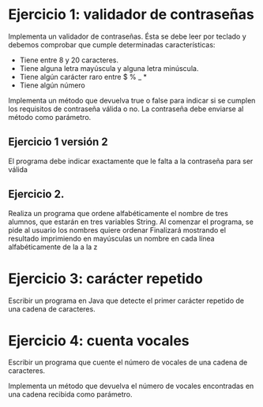 
# Ejercicio 1: validador de contraseñas

Implementa un validador de contraseñas. Ésta se debe leer por teclado y debemos comprobar que cumple determinadas características:
- Tiene entre 8 y 20 caracteres.
- Tiene alguna letra mayúscula y alguna letra minúscula.
- Tiene algún carácter raro entre $ % _ *
- Tiene algún número

Implementa un método que devuelva true o false para indicar si se cumplen los requisitos de contraseña válida o no. La contraseña debe enviarse al método como parámetro.

## Ejercicio 1 versión 2
El programa debe indicar exactamente que le falta a la contraseña para ser válida

##  Ejercicio 2.
Realiza un programa que ordene alfabéticamente el nombre de tres
alumnos, que estarán en tres variables String.
Al comenzar el programa, se pide al usuario los nombres quiere ordenar
Finalizará mostrando el resultado imprimiendo en mayúsculas un nombre en cada línea
alfabéticamente de la a la z

# Ejercicio 3: carácter repetido

Escribir un programa en Java que detecte el primer carácter repetido de una cadena de caracteres.

# Ejercicio 4: cuenta vocales

Escribir un programa que cuente el número de vocales de una cadena de caracteres.

Implementa un método que devuelva el número de vocales encontradas en una cadena recibida como parámetro.

